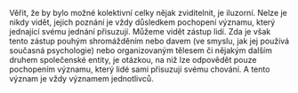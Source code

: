Věřit, že by bylo možné kolektivní celky nějak zviditelnit,<break time="0.2s" /> je iluzorní.<break time="0.4s" /> Nelze je nikdy vidět,<break time="0.2s" /> jejich poznání je vždy důsledkem pochopení významu,<break time="0.2s" /> který jednající svému jednání přisuzují.<break time="0.4s" /> Můžeme vidět zástup lidí.<break time="0.3s" /> Zda je však tento zástup pouhým shromážděním nebo davem<break time="0.2s" /> (ve smyslu, jak jej používá současná psychologie)<break time="0.2s" /> nebo organizovaným tělesem či nějakým dalším druhem společenské entity,<break time="0.3s" /> je otázkou,<break time="0.2s" /> na niž lze odpovědět pouze pochopením významu,<break time="0.2s" /> který lidé sami přisuzují svému chování.<break time="0.4s" /> A tento význam je vždy významem jednotlivců.
